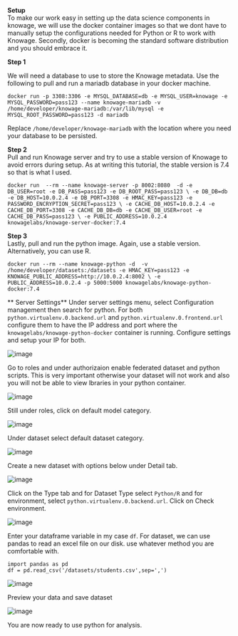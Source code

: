 **Setup**  
To make our work easy in setting up the data science components in knowage, we will use the docker container images so that we dont have to manually setup the configurations needed for Python or R to work with Knowage. Secondly, docker is becoming the standard software distribution and you should embrace it.

**Step 1**  

We will need a database to use to store the Knowage metadata. Use the following to pull and run a mariadb database in your docker machine.

`docker run -p 3308:3306 -e MYSQL_DATABASE=db -e MYSQL_USER=knowage -e MYSQL_PASSWORD=pass123 --name knowage-mariadb -v /home/developer/knowage-mariadb:/var/lib/mysql -e MYSQL_ROOT_PASSWORD=pass123 -d mariadb`

Replace `/home/developer/knowage-mariadb` with the location where you need your database to be persisted.

**Step 2**  
Pull and run Knowage server and try to use a stable version of Knowage to avoid errors during setup. As at writing this tutorial, the stable version is 7.4 so that is what I used.

`docker run  --rm --name knowage-server -p 8002:8080  -d -e DB_USER=root -e DB_PASS=pass123 -e DB_ROOT_PASS=pass123 \
-e DB_DB=db -e DB_HOST=10.0.2.4 -e DB_PORT=3308 -e HMAC_KEY=pass123 -e PASSWORD_ENCRYPTION_SECRET=pass123 \
-e CACHE_DB_HOST=10.0.2.4 -e CACHE_DB_PORT=3308 -e CACHE_DB_DB=db -e CACHE_DB_USER=root -e CACHE_DB_PASS=pass123 \
-e PUBLIC_ADDRESS=10.0.2.4 knowagelabs/knowage-server-docker:7.4`

**Step 3**  
Lastly, pull and run the python image. Again, use a stable version. Alternatively, you can use R.

`docker run --rm --name knowage-python -d  -v /home/developer/datasets:/datasets -e HMAC_KEY=pass123 -e KNOWAGE_PUBLIC_ADDRESS=http://10.0.2.4:8002 \
-e PUBLIC_ADDRESS=10.0.2.4 -p 5000:5000 knowagelabs/knowage-python-docker:7.4`

** Server Settings**
Under server settings menu, select Configuration management then search for python. For both `python.virtualenv.0.backend.url` and `python.virtualenv.0.frontend.url` configure them to have the IP address and port where the `knowagelabs/knowage-python-docker` container is running.
Configure settings and setup your IP for both.

![image](https://user-images.githubusercontent.com/5442305/128616279-3fbb1a3f-70b4-44d2-80e6-7466fd515733.png)

Go to roles and under authorizaion enable federated dataset and python scripts. This is very important otherwise your dataset will not work and also you will not be able to view lbraries in your python container.

![image](https://user-images.githubusercontent.com/5442305/128616320-3157913f-74bf-4a85-9f8d-0cf92ba55bb0.png)

Still under roles, click on default model category.  

![image](https://user-images.githubusercontent.com/5442305/128616329-a24d0faa-164e-4909-9f3b-cdcb57c15fbb.png)

Under dataset select default dataset category.  

![image](https://user-images.githubusercontent.com/5442305/128616343-2ac9c721-52f5-4383-ae29-2a50976a0c4a.png)

Create a new dataset with options below under Detail tab.    

![image](https://user-images.githubusercontent.com/5442305/128616363-2b7aa4ba-c6ca-47da-99ba-c78e7840944b.png)

Click on the Type tab and for Dataset Type select `Python/R` and for environment, select `python.virtualenv.0.backend.url`. Click on Check environment.  

![image](https://user-images.githubusercontent.com/5442305/128616378-21e94eb0-3f68-4e29-ad71-e344d0f9413b.png)

Enter your dataframe variable in my case `df`. For dataset, we can use pandas to read an excel file on our disk. use whatever method you are comfortable with.

`import pandas as pd`    
 `df = pd.read_csv('/datasets/students.csv',sep=',')`    

![image](https://user-images.githubusercontent.com/5442305/128616584-4b1103f5-9185-423f-8430-88ccc0c477b6.png)

Preview your data and save dataset

![image](https://user-images.githubusercontent.com/5442305/128616603-f47867b6-13b0-437d-b32a-1225d37e713f.png)

You are now ready to use python for analysis.
